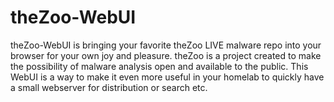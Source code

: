# theZoo-WebUI
theZoo-WebUI is bringing your favorite theZoo LIVE malware repo into your browser for your own joy and pleasure. theZoo is a project created to make the possibility of malware analysis open and available to the public. This WebUI is a way to make it even more useful in your homelab to quickly have a small webserver for distribution or search etc.
